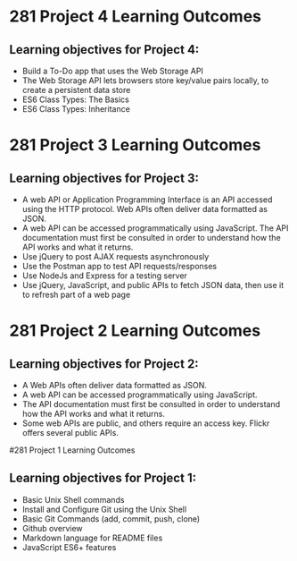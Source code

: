 # 281 Project 4 Learning Outcomes

## Learning objectives for Project 4:
* Build a To-Do app that uses the Web Storage API
* The Web Storage API lets browsers store key/value pairs locally, to create a persistent data store
* ES6 Class Types: The Basics
* ES6 Class Types: Inheritance

# 281 Project 3 Learning Outcomes

## Learning objectives for Project 3:
* A web API or Application Programming Interface is an API accessed using the HTTP protocol. Web APIs often deliver data formatted as JSON.
* A web API can be accessed programmatically using JavaScript. The API documentation must first be consulted in order to understand how the API works and what it returns.
* Use jQuery to post AJAX requests asynchronously
* Use the Postman app to test API requests/responses
* Use NodeJs and Express for a testing server
* Use jQuery, JavaScript, and public APIs to fetch JSON data, then use it to refresh part of a web page

# 281 Project 2 Learning Outcomes

## Learning objectives for Project 2:
* A Web APIs often deliver data formatted as JSON.
* A web API can be accessed programmatically using JavaScript.
* The API documentation must first be consulted in order to
understand how the API works and what it returns.
* Some web APIs are public, and others require an access key.
Flickr offers several public APIs.

#281 Project 1 Learning Outcomes

## Learning objectives for Project 1:
* Basic Unix Shell commands
* Install and Configure Git using the Unix Shell
* Basic Git Commands (add, commit, push, clone)
* Github overview
* Markdown language for README files
* JavaScript ES6+ features

